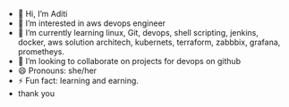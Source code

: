  - 👋 Hi, I’m Aditi 
- 👀 I’m interested in aws devops engineer 
- 🌱 I’m currently learning linux, Git, devops, shell scripting, jenkins, docker, aws solution architech, kubernets, terraform, zabbbix, grafana, prometheys.
- 💞️ I’m looking to collaborate on projects for devops on github
- 😄 Pronouns: she/her
- ⚡ Fun fact: learning and earning.
- thank you

<!---
aditimodi2/aditimodi2 is a ✨ special ✨ repository because its `README.md` (this file) appears on your GitHub profile.
You can click the Preview link to take a look at your changes.
--->
